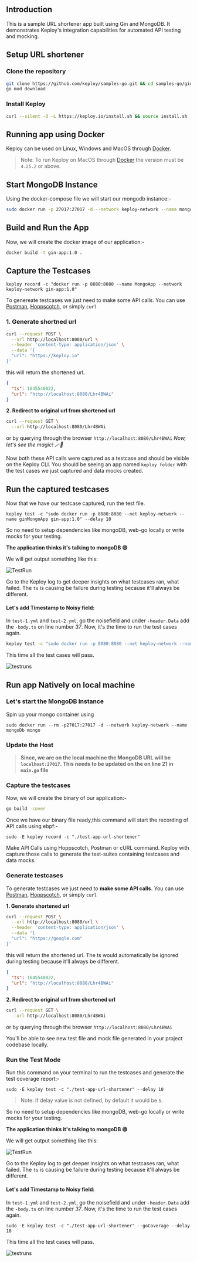 ## Introduction

This is a sample URL shortener app built using Gin and MongoDB. It demonstrates Keploy's integration capabilities for automated API testing and mocking.

## Setup URL shortener

### Clone the repository

```bash
git clone https://github.com/keploy/samples-go.git && cd samples-go/gin-mongo
go mod download
```

### Install Keploy

```bash
curl --silent -O -L https://keploy.io/install.sh && source install.sh
```

## Running app using Docker

Keploy can be used on Linux, Windows and MacOS through [Docker](https://docs.docker.com/engine/install/).

> Note: To run Keploy on MacOS through [Docker](https://docs.docker.com/desktop/release-notes/#4252) the version must be `4.25.2` or above.

## Start MongoDB Instance

Using the docker-compose file we will start our mongodb instance:-

```bash
sudo docker run -p 27017:27017 -d --network keploy-network --name mongoDb mongo
```

## Build and Run the App

Now, we will create the docker image of our application:-

```bash
docker build -t gin-app:1.0 .
```

## Capture the Testcases

```shell
keploy record -c "docker run -p 8080:8080 --name MongoApp --network keploy-network gin-app:1.0"
```

To genereate testcases we just need to make some API calls. You can use [Postman](https://www.postman.com/), [Hoppscotch](https://hoppscotch.io/), or simply `curl`

### 1. Generate shortned url

```bash
curl --request POST \
  --url http://localhost:8080/url \
  --header 'content-type: application/json' \
  --data '{
  "url": "https://keploy.io"
}'
```

this will return the shortened url.

```json
{
  "ts": 1645540022,
  "url": "http://localhost:8080/Lhr4BWAi"
}
```

**2. Redirect to original url from shortened url**

```bash
curl --request GET \
  --url http://localhost:8080/Lhr4BWAi
```

or by querying through the browser `http://localhost:8080/Lhr4BWAi` _Now, let's see the magic! 🪄💫_

Now both these API calls were captured as a testcase and should be visible on the Keploy CLI. You should be seeing an app named `keploy folder` with the test cases we just captured and data mocks created.

## Run the captured testcases

Now that we have our testcase captured, run the test file.

```shell
keploy test -c "sudo docker run -p 8080:8080 --net keploy-network --name ginMongoApp gin-app:1.0" --delay 10
```

So no need to setup dependencies like mongoDB, web-go locally or write mocks for your testing.

**The application thinks it's talking to mongoDB 😄**

We will get output something like this:

![TestRun](./img/testrun-fail-1.png)

Go to the Keploy log to get deeper insights on what testcases ran, what failed. The `ts` is causing be failure during testing because it'll always be different.

#### Let's add Timestamp to Noisy field:

In `test-1.yml` and `test-2.yml`, go the noisefield and under `-header.Data` add the `-body.ts` on line number _37_. Now, it's the time to run the test cases again.

```bash
keploy test -c "sudo docker run -p 8080:8080 --net keploy-network --name ginMongoApp gin-app:1.0" --delay 10
```

This time all the test cases will pass.

![testruns](./img/testrun.png?raw=true "Recent testruns")

## Run app Natively on local machine

### Let's start the MongoDB Instance

Spin up your mongo container using

```shell
sudo docker run --rm -p27017:27017 -d --network keploy-network --name mongoDb mongo
```

### Update the Host

> **Since, we are on the local machine the MongoDB URL will be `localhost:27017`. This needs to be updated on the on line 21 in `main.go` file**

### Capture the testcases

Now, we will create the binary of our application:-

```zsh
go build -cover
```

Once we have our binary file ready,this command will start the recording of API calls using ebpf:-

```shell
sudo -E keploy record -c "./test-app-url-shortener"
```

Make API Calls using Hoppscotch, Postman or cURL command. Keploy with capture those calls to generate the test-suites containing testcases and data mocks.

### Generate testcases

To generate testcases we just need to **make some API calls.** You can use [Postman](https://www.postman.com/), [Hoppscotch](https://hoppscotch.io/), or simply `curl`

**1. Generate shortened url**

```bash
curl --request POST \
  --url http://localhost:8080/url \
  --header 'content-type: application/json' \
  --data '{
  "url": "https://google.com"
}'
```

this will return the shortened url. The ts would automatically be ignored during testing because it'll always be different.

```json
{
  "ts": 1645540022,
  "url": "http://localhost:8080/Lhr4BWAi"
}
```

**2. Redirect to original url from shortened url**

```bash
curl --request GET \
  --url http://localhost:8080/Lhr4BWAi
```

or by querying through the browser `http://localhost:8080/Lhr4BWAi`

You'll be able to see new test file and mock file generated in your project codebase locally.

### Run the Test Mode

Run this command on your terminal to run the testcases and generate the test coverage report:-

```shell
sudo -E keploy test -c "./test-app-url-shortener" --delay 10
```

> Note: If delay value is not defined, by default it would be `5`.

So no need to setup dependencies like mongoDB, web-go locally or write mocks for your testing.

**The application thinks it's talking to mongoDB 😄**

We will get output something like this:

![TestRun](./img/testrun-fail-2.png)

Go to the Keploy log to get deeper insights on what testcases ran, what failed. The `ts` is causing be failure during testing because it'll always be different.

#### Let's add Timestamp to Noisy field:

In `test-1.yml` and `test-2.yml`, go the noisefield and under `-header.Data` add the `-body.ts` on line number _37_. Now, it's the time to run the test cases again.

```shell
sudo -E keploy test -c "./test-app-url-shortener" --goCoverage --delay 10
```

This time all the test cases will pass.

![testruns](./img/testrun-coverage.png?raw=true "Recent testruns")
